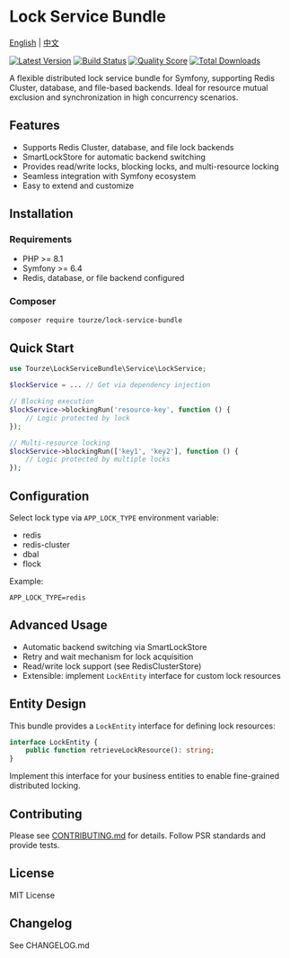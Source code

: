 # Lock Service Bundle

[English](README.md) | [中文](README.zh-CN.md)

[![Latest Version](https://img.shields.io/packagist/v/tourze/lock-service-bundle.svg?style=flat-square)](https://packagist.org/packages/tourze/lock-service-bundle)
[![Build Status](https://img.shields.io/travis/tourze/lock-service-bundle/master.svg?style=flat-square)](https://travis-ci.org/tourze/lock-service-bundle)
[![Quality Score](https://img.shields.io/scrutinizer/g/tourze/lock-service-bundle.svg?style=flat-square)](https://scrutinizer-ci.com/g/tourze/lock-service-bundle)
[![Total Downloads](https://img.shields.io/packagist/dt/tourze/lock-service-bundle.svg?style=flat-square)](https://packagist.org/packages/tourze/lock-service-bundle)

A flexible distributed lock service bundle for Symfony, supporting Redis Cluster, database, and file-based backends. Ideal for resource mutual exclusion and synchronization in high concurrency scenarios.

## Features

- Supports Redis Cluster, database, and file lock backends
- SmartLockStore for automatic backend switching
- Provides read/write locks, blocking locks, and multi-resource locking
- Seamless integration with Symfony ecosystem
- Easy to extend and customize

## Installation

### Requirements

- PHP >= 8.1
- Symfony >= 6.4
- Redis, database, or file backend configured

### Composer

```bash
composer require tourze/lock-service-bundle
```

## Quick Start

```php
use Tourze\LockServiceBundle\Service\LockService;

$lockService = ... // Get via dependency injection

// Blocking execution
$lockService->blockingRun('resource-key', function () {
    // Logic protected by lock
});

// Multi-resource locking
$lockService->blockingRun(['key1', 'key2'], function () {
    // Logic protected by multiple locks
});
```

## Configuration

Select lock type via `APP_LOCK_TYPE` environment variable:

- redis
- redis-cluster
- dbal
- flock

Example:

```dotenv
APP_LOCK_TYPE=redis
```

## Advanced Usage

- Automatic backend switching via SmartLockStore
- Retry and wait mechanism for lock acquisition
- Read/write lock support (see RedisClusterStore)
- Extensible: implement `LockEntity` interface for custom lock resources

## Entity Design

This bundle provides a `LockEntity` interface for defining lock resources:

```php
interface LockEntity {
    public function retrieveLockResource(): string;
}
```

Implement this interface for your business entities to enable fine-grained distributed locking.

## Contributing

Please see [CONTRIBUTING.md](CONTRIBUTING.md) for details. Follow PSR standards and provide tests.

## License

MIT License

## Changelog

See CHANGELOG.md
